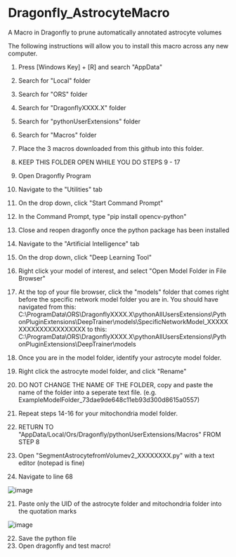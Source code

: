 # Dragonfly_AstrocyteMacro
A Macro in Dragonfly to prune automatically annotated astrocyte volumes


The following instructions will allow you to install this macro across any new computer.

1. Press [Windows Key] + [R] and search "AppData"
2. Search for "Local" folder
3. Search for "ORS" folder
4. Search for "DragonflyXXXX.X" folder
5. Search for "pythonUserExtensions" folder
6. Search for "Macros" folder
7. Place the 3 macros downloaded from this github into this folder.
8. KEEP THIS FOLDER OPEN WHILE YOU DO STEPS 9 - 17

9. Open Dragonfly Program
11. Navigate to the "Utilities" tab
12. On the drop down, click "Start Command Prompt"
13. In the Command Prompt, type "pip install opencv-python"
14. Close and reopen dragonfly once the python package has been installed
15. Navigate to the "Artificial Intelligence" tab
16. On the drop down, click "Deep Learning Tool"
17. Right click your model of interest, and select "Open Model Folder in File Browser"
18. At the top of your file browser, click the "models" folder that comes right before the specific network model folder you are in. 
You should have navigated from this:
C:\ProgramData\ORS\DragonflyXXXX.X\pythonAllUsersExtensions\PythonPluginExtensions\DeepTrainer\models\SpecificNetworkModel_XXXXXXXXXXXXXXXXXXXXX
to this:
C:\ProgramData\ORS\DragonflyXXXX.X\pythonAllUsersExtensions\PythonPluginExtensions\DeepTrainer\models

14. Once you are in the model folder, identify your astrocyte model folder.
15. Right click the astrocyte model folder, and click "Rename"
16. DO NOT CHANGE THE NAME OF THE FOLDER, copy and paste the name of the folder into a seperate text file. (e.g. ExampleModelFolder_73dae9de648c11eb93d300d8615a0557)
17. Repeat steps 14-16 for your mitochondria model folder.

18. RETURN TO "AppData/Local/Ors/Dragonfly/pythonUserExtensions/Macros" FROM STEP 8
19. Open "SegmentAstrocytefromVolumev2_XXXXXXXX.py" with a text editor (notepad is fine)
20. Navigate to line 68

![image](https://user-images.githubusercontent.com/72811153/117325074-63d51580-ae5e-11eb-9913-3a8a0a4459d1.png)

21. Paste only the UID of the astrocyte folder and mitochondria folder into the quotation marks

![image](https://user-images.githubusercontent.com/72811153/117325325-9848d180-ae5e-11eb-83b3-9f71e8a0ca22.png)

22. Save the python file
23. Open dragonfly and test macro!

